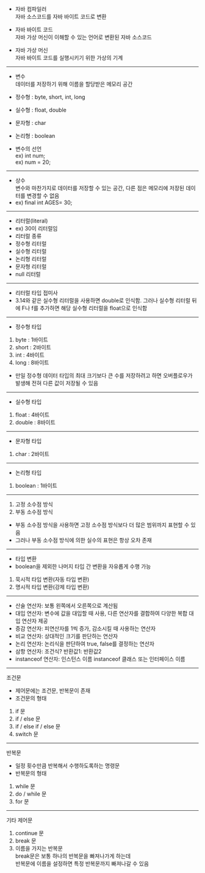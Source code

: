 - 자바 컴파일러  
  자바 소스코드를 자바 바이트 코드로 변환


- 자바 바이트 코드  
  자바 가상 머신이 이해할 수 있는 언어로 변환된 자바 소스코드


- 자바 가상 머신  
  자바 바이트 코드를 실행시키기 위한 가상의 기계

-------
- 변수  
  데이터를 저장하기 위해 이름을 할당받은 메모리 공간
- 정수형 : byte, short, int, long

- 실수형 : float, double

- 문자형 : char

- 논리형 : boolean
- 변수의 선언  
  ex) int num;  
  ex) num = 20;

---
- 상수  
  변수와 마찬가지로 데이터를 저장할 수 있는 공간, 다른 점은 메모리에 저장된 데이터를
  변경할 수 없음
- ex) final int AGES= 30;

---
- 리터럴(literal)
- ex) 30이 리터럴임
- 리터럴 종류
- 정수형 리터럴
- 실수형 리터럴
- 논리형 리터럴
- 문자형 리터럴
- null 리터럴

---
- 리터럴 타입 접미사
- 3.14와 같은 실수형 리터럴을 사용하면 double로 인식함.
  그러나 실수형 리터럴 뒤에 F나 f를 추가하면 해당 실수형 리터럴을 float으로 인식함
---
- 정수형 타입
1. byte
   : 1바이트
2. short
   : 2바이트
3. int
   : 4바이트
4. long
   : 8바이트
- 만일 정수형 데이터 타입의 최대 크기보다 큰 수를 저장하려고 하면 오버플로우가 발생해
  전혀 다른 값이 저장될 수 있음
 ---
- 실수형 타입
1. float
   : 4바이트
2. double
   : 8바이트
---
- 문자형 타입
1. char
   : 2바이트
---
- 논리형 타입
1. boolean
   : 1바이트
---
1. 고정 소수점 방식
2. 부동 소수점 방식
- 부동 소수점 방식을 사용하면 고정 소수점 방식보다 더 많은 범위까지 표현할 수 있음
- 그러나 부동 소수점 방식에 의한 실수의 표현은 항상 오차 존재
---
- 타입 변환
- boolean을 제외한 나머지 타입 간 변환을 자유롭게 수행 가능
1. 묵시적 타입 변환(자동 타입 변환)
2. 명시적 타입 변환(강제 타입 변환)
---
- 산술 연산자: 보통 왼쪽에서 오른쪽으로 계산됨
- 대입 연산자: 변수에 값을 대입할 때 사용, 다른 연산자를 결합하여 다양한 복합 대입 연산자 제공
- 증감 연산자: 피연산자를 1씩 증가, 감소시킬 때 사용하는 연산자
- 비교 연산자: 상대적인 크기를 판단하는 연산자
- 논리 연산자: 논리식을 판단하여 true, false를 결정하는 연산자
- 삼항 연산자: 조건식? 반환값1: 반환값2
- instanceof 연산자: 인스턴스 이름 instanceof 클래스 또는 인터페이스 이름
---
조건문

- 제어문에는 조건문, 반복문이 존재
- 조건문의 형태
1. if 문
2. if / else 문
3. if / else if / else 문
4. switch 문

---
반복문

- 일정 횟수만큼 반복해서 수행하도록하는 명령문
- 반복문의 형태
1. while 문
2. do / while 문
3. for 문

---
기타 제어문
1. continue 문
2. break 문
3. 이름을 가지는 반복문  
   break문은 보통 하나의 반복문을 빠져나가게 하는데  
   반복문에 이름을 설정하면 특정 반복문까지 빠져나갈 수 있음